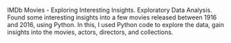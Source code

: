 IMDb Movies - Exploring Interesting Insights.
Exploratory Data Analysis.
Found some interesting insights into a few movies released between 1916 and 2016, using Python. In this, I used Python code to explore the data, gain insights into the movies, actors, directors, and collections.
